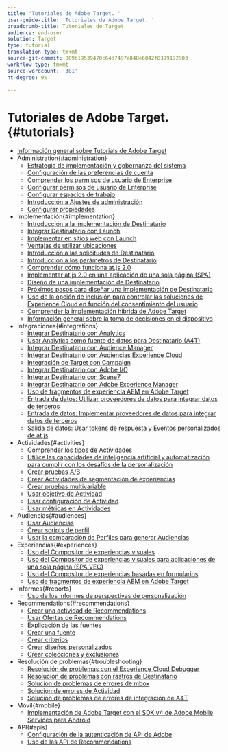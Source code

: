 ```yaml
---
title: 'Tutoriales de Adobe Target. '
user-guide-title: 'Tutoriales de Adobe Target. '
breadcrumb-title: Tutoriales de Target
audience: end-user
solution: Target
type: tutorial
translation-type: tm+mt
source-git-commit: 009b19539470c64d7497e848e6042f8399192903
workflow-type: tm+mt
source-wordcount: '381'
ht-degree: 9%

---
```



# Tutoriales de Adobe Target.   {#tutorials}

+ [Información general sobre Tutorials de Adobe Target](../overview.md)
+ Administration{#administration}
   + [Estrategia de implementación y gobernanza del sistema](../dev101/1.1-implementation-strategy-sys-governance.md)
   + [Configuración de las preferencias de cuenta](../administration/set-up-account-preferences.md)
   + [Comprender los permisos de usuario de Enterprise](../administration/understanding-enterprise-user-permissions.md)
   + [Configurar permisos de usuario de Enterprise](../dev101/1.2-configure-ent-user-permissions.md)
   + [Configurar espacios de trabajo](../administration/set-up-workspaces.md)
   + [Introducción a Ajustes de administración](../dev101/1.3-intro-to-admin-setup.md)
   + [Configurar propiedades](../administration/set-up-properties.md)
+ Implementación{#implementation}
   + [Introducción a la implementación de Destinatario](../dev101/2.1-intro-to-target-implementation.md)
   + [Integrar Destinatario con Launch](../dev101/3.1-target-launch.md)
   + [Implementar en sitios web con Launch](https://docs.adobe.com/content/help/en/experience-cloud/implementing-in-websites-with-launch/index.html)
   + [Ventajas de utilizar ubicaciones](../dev101/2.2-benefits-of-locations.md)
   + [Introducción a las solicitudes de Destinatario](../dev101/2.3-intro-to-target-requests.md)
   + [Introducción a los parámetros de Destinatario](../dev101/2.4-intro-to-target-params.md)
   + [Comprender cómo funciona at.js 2.0](../implementation/understanding-how-atjs-20-works.md)
   + [Implementar at.js 2.0 en una aplicación de una sola página (SPA)](../implementation/implement-atjs-20-in-a-single-page-application.md)
   + [Diseño de una implementación de Destinatario](../dev101/2.5-design-target-implementation.md)
   + [Próximos pasos para diseñar una implementación de Destinatario](../dev101/2.6-next-steps-design-target-implementation.md)
   + [Uso de la opción de inclusión para controlar las soluciones de Experience Cloud en función del consentimiento del usuario](https://docs.adobe.com/content/help/en/core-services-learn/tutorials/id-service/use-opt-in-to-control-experience-cloud-activities-based-on-user-consent.html)
   + [Comprender la implementación híbrida de Adobe Target](../implementation/hybrid-deployment.md)
   + [Información general sobre la toma de decisiones en el dispositivo](../implementation/on-device-decisioning-overview.md)
+ Integraciones{#integrations}
   + [Integrar Destinatario con Analytics](../dev101/3.2-target-analytics.md)
   + [Usar Analytics como fuente de datos para Destinatario (A4T)](../integrations/use-analytics-as-a-data-source-a4t.md)
   + [Integrar Destinatario con Audience Manager](../dev101/3.3-target-dmp.md)
   + [Integrar Destinatario con Audiencias Experience Cloud](../dev101/3.4-target-exc-audiences.md)
   + [Integración de Target con Campaign](../dev101/3.6-target-campaign.md)
   + [Integrar Destinatario con Adobe I/O](../dev101/3.7-target-io.md)
   + [Integrar Destinatario con Scene7](../dev101/3.8-target-scene7.md)
   + [Integrar Destinatario con Adobe Experience Manager](../dev101/3.5-target-aem.md)
   + [Uso de fragmentos de experiencia AEM en Adobe Target](https://helpx.adobe.com/experience-manager/kt/sites/using/experience-fragment-target-offer-feature-video-use.html)
   + [Entrada de datos: Utilizar proveedores de datos para integrar datos de terceros](../integrations/use-data-providers-to-integrate-third-party-data.md)
   + [Entrada de datos: Implementar proveedores de datos para integrar datos de terceros](../integrations/implement-data-providers-to-integrate-third-party-data.md)
   + [Salida de datos: Usar tokens de respuesta y Eventos personalizados de at.js](../integrations/use-response-tokens-and-atjs-custom-events.md)
+ Actividades{#activities}
   + [Comprender los tipos de Actividades](../activities/understanding-the-types-of-activities.md)
   + [Utilice las capacidades de inteligencia artificial y automatización para cumplir con los desafíos de la personalización](../activities/use-the-artificial-intelligence-and-automation-capabilities-to-meet-the-challenges-of-personalization.md)
   + [Crear pruebas A/B](../activities/create-ab-tests.md)
   + [Crear Actividades de segmentación de experiencias](../activities/create-experience-targeting-activities.md)
   + [Crear pruebas multivariable](../activities/create-multivariate-tests.md)
   + [Usar objetivo de Actividad](../activities/use-activity-targeting.md)
   + [Usar configuración de Actividad](../activities/use-activity-settings.md)
   + [Usar métricas en Actividades](../activities/use-metrics-in-activities.md)
+ Audiencias{#audiences}
   + [Usar Audiencias](../audiences/use-audiences.md)
   + [Crear scripts de perfil](../audiences/create-profile-scripts.md)
   + [Usar la comparación de Perfiles para generar Audiencias](../audiences/use-profile-comparison-to-build-audiences.md)
+ Experiencias{#experiences}
   + [Uso del Compositor de experiencias visuales](../experiences/use-the-visual-experience-composer.md)
   + [Uso del Compositor de experiencias visuales para aplicaciones de una sola página (SPA VEC)](../experiences/use-the-visual-experience-composer-for-single-page-applications.md)
   + [Uso del Compositor de experiencias basadas en formularios](../experiences/use-the-form-based-experience-composer.md)
   + [Uso de fragmentos de experiencia AEM en Adobe Target](https://helpx.adobe.com/experience-manager/kt/sites/using/experience-fragment-target-offer-feature-video-use.html)
+ Informes{#reports}
   + [Uso de los informes de perspectivas de personalización](../reports/use-the-personalization-insights-reports.md)
+ Recommendations{#recommendations}
   + [Crear una actividad de Recommendations](../recommendations/create-a-recommendations-activity.md)
   + [Usar Ofertas de Recommendations](../recommendations/use-recommendations-offers.md)
   + [Explicación de las fuentes](../recommendations/understanding-feeds.md)
   + [Crear una fuente](../recommendations/create-a-feed.md)
   + [Crear criterios](../recommendations/create-criteria.md)
   + [Crear diseños personalizados](../recommendations/create-custom-designs.md)
   + [Crear colecciones y exclusiones](../recommendations/create-collections-and-exclusions.md)
+ Resolución de problemas{#troubleshooting}
   + [Resolución de problemas con el Experience Cloud Debugger](../troubleshooting/troubleshoot-with-the-experience-cloud-debugger.md)
   + [Resolución de problemas con rastros de Destinatario](../troubleshooting/troubleshoot-with-target-traces.md)
   + [Solución de problemas de errores de mbox](../dev101/4.1-troubleshoot-mbox-errors.md)
   + [Solución de errores de Actividad](../dev101/4.2-troubleshoot-activity-errors.md)
   + [Solución de problemas de errores de integración de A4T](../dev101/4.3-troubleshoot-integration-errors.md)
+ Móvil{#mobile}
   + [Implementación de Adobe Target con el SDK v4 de Adobe Mobile Services para Android](../mobile-v4/overview.md)
+ API{#apis}
   + [Configuración de la autenticación de API de Adobe](../apis/configure-io-target-integration.md)
   + [Uso de las API de Recommendations](https://docs.adobe.com/content/help/en/target-learn/recommendations-api-tutorial/recs-api-overview.html)
